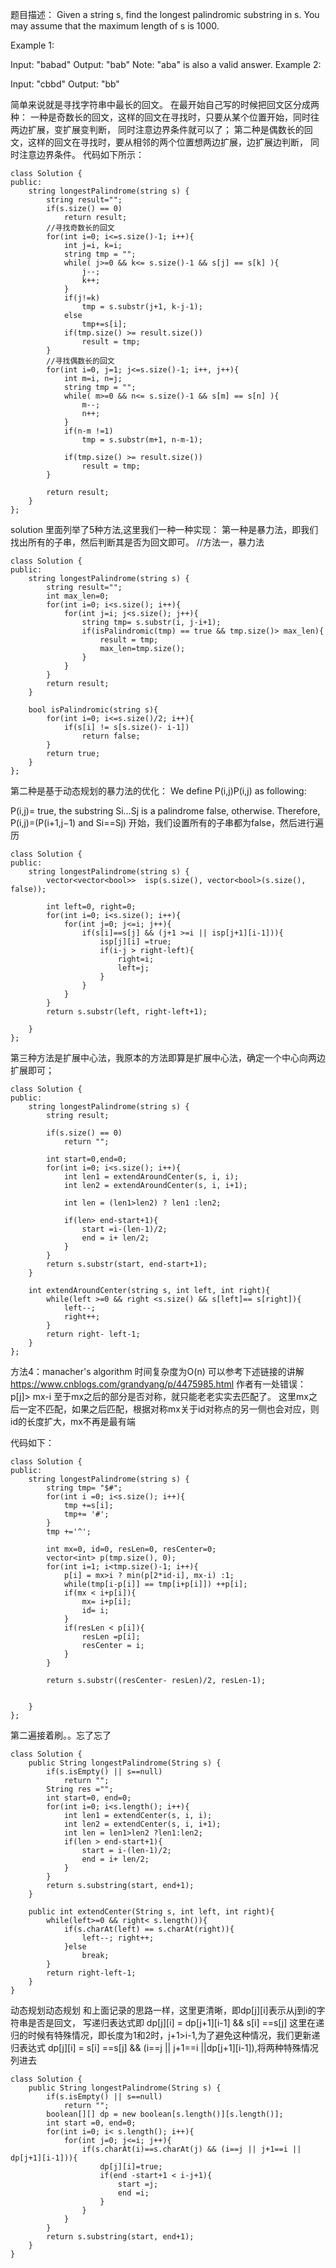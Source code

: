 题目描述：
Given a string s, find the longest palindromic substring in s. You may assume that the maximum length of s is 1000.

Example 1:

Input: "babad"
Output: "bab"
Note: "aba" is also a valid answer.
Example 2:

Input: "cbbd"
Output: "bb"

简单来说就是寻找字符串中最长的回文。
在最开始自己写的时候把回文区分成两种：
一种是奇数长的回文，这样的回文在寻找时，只要从某个位置开始，同时往两边扩展，变扩展变判断，
    同时注意边界条件就可以了；
第二种是偶数长的回文，这样的回文在寻找时，要从相邻的两个位置想两边扩展，边扩展边判断，
    同时注意边界条件。
代码如下所示：
```
class Solution {
public:
    string longestPalindrome(string s) {
        string result="";
        if(s.size() == 0)
            return result;
        //寻找奇数长的回文
        for(int i=0; i<=s.size()-1; i++){
            int j=i, k=i;
            string tmp = "";
            while( j>=0 && k<= s.size()-1 && s[j] == s[k] ){
                j--;
                k++;
            }
            if(j!=k)
                tmp = s.substr(j+1, k-j-1);
            else
                tmp+=s[i];
            if(tmp.size() >= result.size())
                result = tmp;
        }
        //寻找偶数长的回文
        for(int i=0, j=1; j<=s.size()-1; i++, j++){
            int m=i, n=j;
            string tmp = "";
            while( m>=0 && n<= s.size()-1 && s[m] == s[n] ){
                m--;
                n++;
            }
            if(n-m !=1)
                tmp = s.substr(m+1, n-m-1);

            if(tmp.size() >= result.size())
                result = tmp;
        }
        
        return result;
    }
};
```



solution 里面列举了5种方法,这里我们一种一种实现：
第一种是暴力法，即我们找出所有的子串，然后判断其是否为回文即可。
//方法一，暴力法
```
class Solution {
public:
    string longestPalindrome(string s) {
        string result="";
        int max_len=0;
        for(int i=0; i<s.size(); i++){
            for(int j=i; j<s.size(); j++){
                string tmp= s.substr(i, j-i+1);
                if(isPalindromic(tmp) == true && tmp.size()> max_len){
                    result = tmp;
                    max_len=tmp.size();
                }
            } 
        }
        return result;
    }
    
    bool isPalindromic(string s){
        for(int i=0; i<=s.size()/2; i++){
            if(s[i] != s[s.size()- i-1])
                return false;
        }
        return true;
    }
};
```

第二种是基于动态规划的暴力法的优化：
We define P(i,j)P(i,j) as following:

P(i,j)= true, the substring Si…Sj is a palindrome
        false, otherwise.
Therefore,
P(i,j)=(P(i+1,j−1) and Si==Sj)
开始，我们设置所有的子串都为false，然后进行遍历

```
class Solution {
public:
    string longestPalindrome(string s) {
        vector<vector<bool>>  isp(s.size(), vector<bool>(s.size(), false));
        
        int left=0, right=0;
        for(int i=0; i<s.size(); i++){
            for(int j=0; j<=i; j++){
                if(s[i]==s[j] && (j+1 >=i || isp[j+1][i-1])){
                    isp[j][i] =true;
                    if(i-j > right-left){
                        right=i;
                        left=j;
                    }
                }
            }
        }
        return s.substr(left, right-left+1);

    }
};
```

第三种方法是扩展中心法，我原本的方法即算是扩展中心法，确定一个中心向两边扩展即可；
```
class Solution {
public:
    string longestPalindrome(string s) {
        string result;
        
        if(s.size() == 0)
            return "";

        int start=0,end=0;
        for(int i=0; i<s.size(); i++){
            int len1 = extendAroundCenter(s, i, i);
            int len2 = extendAroundCenter(s, i, i+1);
            
            int len = (len1>len2) ? len1 :len2;
            
            if(len> end-start+1){
                start =i-(len-1)/2;
                end = i+ len/2;
            }
        }
        return s.substr(start, end-start+1);
    }
    
    int extendAroundCenter(string s, int left, int right){
        while(left >=0 && right <s.size() && s[left]== s[right]){
            left--;
            right++;
        }
        return right- left-1;
    }
};
```

方法4：manacher's algorithm 时间复杂度为O(n)
可以参考下述链接的讲解
https://www.cnblogs.com/grandyang/p/4475985.html
作者有一处错误：p[j]> mx-i   至于mx之后的部分是否对称，就只能老老实实去匹配了。
这里mx之后一定不匹配，如果之后匹配，根据对称mx关于id对称点的另一侧也会对应，则id的长度扩大，mx不再是最有端

代码如下：
```
class Solution {
public:
    string longestPalindrome(string s) {
        string tmp= "$#";
        for(int i =0; i<s.size(); i++){
            tmp +=s[i];
            tmp+= '#';
        }
        tmp +='^';
        
        int mx=0, id=0, resLen=0, resCenter=0;
        vector<int> p(tmp.size(), 0);
        for(int i=1; i<tmp.size()-1; i++){
            p[i] = mx>i ? min(p[2*id-i], mx-i) :1;
            while(tmp[i-p[i]] == tmp[i+p[i]]) ++p[i];
            if(mx < i+p[i]){
                mx= i+p[i];
                id= i;
            }
            if(resLen < p[i]){
                resLen =p[i];
                resCenter = i;
            }
        }
        
        return s.substr((resCenter- resLen)/2, resLen-1);
        
        
    }
};
```


第二遍接着刷。。忘了忘了
```
class Solution {
    public String longestPalindrome(String s) {
        if(s.isEmpty() || s==null)
            return "";
        String res ="";
        int start=0, end=0;
        for(int i=0; i<s.length(); i++){
            int len1 = extendCenter(s, i, i);
            int len2 = extendCenter(s, i, i+1);
            int len = len1>len2 ?len1:len2;
            if(len > end-start+1){
                start = i-(len-1)/2;
                end = i+ len/2;
            }
        }
        return s.substring(start, end+1);
    }
    
    public int extendCenter(String s, int left, int right){
        while(left>=0 && right< s.length()){
            if(s.charAt(left) == s.charAt(right)){
                left--; right++;
            }else
                break;
        }
        return right-left-1;
    }
}
```


动态规划动态规划
和上面记录的思路一样，这里更清晰，即dp[j][i]表示从j到i的字符串是否是回文，
写递归表达式即 dp[j][i] = dp[j+1][i-1] && s[i] ==s[j]
这里在递归的时候有特殊情况，即长度为1和2时，j+1>i-1,为了避免这种情况，我们更新递归表达式
dp[j][i] =  s[i] ==s[j] && (i==j || j+1==i ||dp[j+1][i-1]),将两种特殊情况列进去
```
class Solution {
    public String longestPalindrome(String s) {
        if(s.isEmpty() || s==null)
            return "";
        boolean[][] dp = new boolean[s.length()][s.length()];
        int start =0, end=0;
        for(int i=0; i< s.length(); i++){
            for(int j=0; j<=i; j++){
                if(s.charAt(i)==s.charAt(j) && (i==j || j+1==i || dp[j+1][i-1])){
                    dp[j][i]=true;
                    if(end -start+1 < i-j+1){
                        start =j;
                        end =i;
                    }
                }
            }
        }
        return s.substring(start, end+1);
    }
}
```
